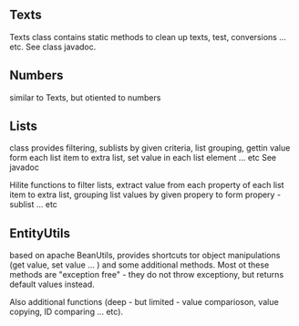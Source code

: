 ## Texts ##

Texts class contains static methods to clean up texts, test, conversions ... etc. See class javadoc.

## Numbers ##
similar to Texts, but otiented to numbers

## Lists ##

class provides filtering, sublists by given criteria, list grouping, gettin value form each list item to extra list, set value in each list element ... etc See javadoc

Hilite functions to filter lists, extract value from each property of each list item to extra list, grouping list values by given propery to form propery - sublist ... etc


## EntityUtils ##

based on apache BeanUtils, provides shortcuts tor object manipulations (get value, set value ... ) and some additional methods. Most ot these methods are "exception free" - they do not throw exceptiony, but returns default values instead.

Also additional functions (deep - but limited - value comparioson, value copying, ID comparing ... etc).